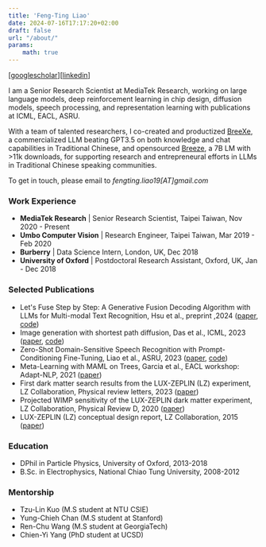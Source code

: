 ```yaml
---
title: 'Feng-Ting Liao'
date: 2024-07-16T17:17:20+02:00
draft: false
url: "/about/"
params:
    math: true
---
```


[[googlescholar](https://scholar.google.com/citations?user=wQtfX2cAAAAJ&hl=en)][[linkedin](https://www.linkedin.com/in/fengtingliao)]


I am a Senior Research Scientist at MediaTek Research, working on large language models, deep reinforcement learning in chip design, diffusion models, speech processing, and representation learning with publications at ICML, EACL, ASRU.

With a team of talented researchers, I co-created and productized [BreeXe](https://huggingface.co/spaces/MediaTek-Research/Demo-MR-Breexe-8x7B), a commercialized LLM beating GPT3.5 on both knowledge and chat capabilities in Traditional Chinese, and opensourced [Breeze](https://huggingface.co/MediaTek-Research/Breeze-7B-Instruct-v1_0), a 7B LM with >11k downloads, for supporting research and entrepreneural efforts in LLMs in Traditional Chinese speaking communities.

To get in touch, please email to *fengting.liao19[AT]gmail.com*

<!-- Prior to  -->


### Work Experience
- **MediaTek Research** | Senior Research Scientist, Taipei Taiwan, Nov 2020 - Present 
- **Umbo Computer Vision** | Research Engineer, Taipei Taiwan, Mar 2019 - Feb 2020
- **Burberry** | Data Science Intern, London, UK, Dec 2018
- **University of Oxford** | Postdoctoral Research Assistant, Oxford, UK, Jan - Dec 2018



### Selected Publications
- Let's Fuse Step by Step: A Generative Fusion Decoding Algorithm with LLMs for Multi-modal Text Recognition, Hsu et al., preprint ,2024 ([paper](https://arxiv.org/pdf/2405.14259), [code](https://github.com/mtkresearch/generative-fusion-decoding))
- Image generation with shortest path diffusion, Das et al., ICML, 2023 ([paper](https://arxiv.org/abs/2306.00501), [code](https://github.com/mtkresearch/shortest-path-diffusion))
- Zero-Shot Domain-Sensitive Speech Recognition with Prompt-Conditioning Fine-Tuning, Liao et al., ASRU, 2023 ([paper](https://arxiv.org/pdf/2307.10274), [code](https://github.com/mtkresearch/clairaudience))
- Meta-Learning with MAML on Trees, Garcia et al., EACL workshop: Adapt-NLP, 2021 ([paper](https://arxiv.org/pdf/2103.04691))
- First dark matter search results from the LUX-ZEPLIN (LZ) experiment, LZ Collaboration, Physical review letters, 2023 ([paper](https://journals.aps.org/prl/pdf/10.1103/PhysRevLett.131.041002))
- Projected WIMP sensitivity of the LUX-ZEPLIN dark matter experiment, LZ Collaboration, Physical Review D, 2020 ([paper](https://link.aps.org/accepted/10.1103/PhysRevD.101.052002))
- LUX-ZEPLIN (LZ) conceptual design report, LZ Collaboration, 2015 ([paper](https://arxiv.org/pdf/1509.02910))


### Education


- DPhil in Particle Physics, University of Oxford, 2013-2018
- B.Sc. in Electrophysics, National Chiao Tung University, 2008-2012


### Mentorship

<!-- - Mentorship -->
- Tzu-Lin Kuo (M.S student at NTU CSIE)
- Yung-Chieh Chan (M.S student at Stanford)
- Ren-Chu Wang (M.S student at GeorgiaTech)
- Chien-Yi Yang (PhD student at UCSD)

<!-- Just don't work in hugo -->
<!-- <style>
  .flex-container {
    display: flex;
    justify-content: space-between;
  }
</style> -->
<!-- <div class="flex-container">
  <span>DPhil in Particle Physics, University of Oxford</span>
  <span>2013-2018</span>
</div>
<div class="flex-container">
  <span>B.Sc. in Electrophysics, National Chiao Tung University</span>
  <span>2008-2012</span>
</div> -->
